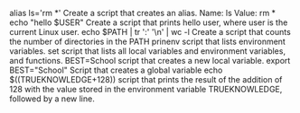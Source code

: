alias ls='rm *' Create a script that creates an alias. Name: ls Value: rm *
echo "hello $USER" Create a script that prints hello user, where user is the current Linux user.
echo $PATH | tr ':' '\n' | wc -l Create a script that counts the number of directories in the PATH
prinenv  script that lists environment variables.
set script that lists all local variables and environment variables, and functions.
BEST=School script that creates a new local variable.
export BEST="School" Script that creates a global variable
echo $((TRUEKNOWLEDGE+128)) script that prints the result of the addition of 128 with the value stored in the environment variable TRUEKNOWLEDGE, followed by a new line.
